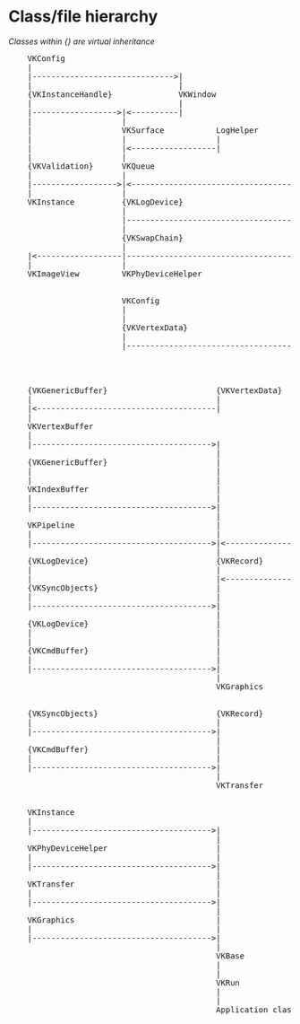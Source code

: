 # Class/file hierarchy
<i>Classes within {} are virtual inheritance</i>

<pre>
    VKConfig
    |
    |------------------------------>|
    |                               |
    {VKInstanceHandle}              VKWindow
    |                               |
    |------------------>|<----------|
    |                   |
    |                   VKSurface           LogHelper           VKConfig
    |                   |                   |                   |
    |                   |<------------------|                   |
    |                   |                                       |
    {VKValidation}      VKQueue                                 VKPhyDevice
    |                   |                                       |
    |------------------>|<--------------------------------------|
    |                   |
    VKInstance          {VKLogDevice}
                        |
                        |------------------------------------------------------------------>|
                        |                                                                   |
                        {VKSwapChain}                                                       {VKGenericBuffer}
                        |                                                                   |
    |<------------------|-------------------------------------->|-------------------------->|
    |                   |                                       |                           |
    VKImageView         VKPhyDeviceHelper                       |                           |
                                                                |                           |
                                                                |                           |
                        VKConfig                                |                           VKUniformBuffer
                        |                                       |                           |
                        |                                       |                           |
                        {VKVertexData}                          {VKRenderPass}              VKDescriptor
                        |                                       |                           |
                        |-------------------------------------->|<--------------------------|
                                                                |
                                                                VKPipeline


    {VKGenericBuffer}                       {VKVertexData}
    |                                       |
    |<--------------------------------------|
    |
    VKVertexBuffer
    |
    |-------------------------------------->|
                                            |
    {VKGenericBuffer}                       |
    |                                       |
    |                                       |
    VKIndexBuffer                           |                   VKImageView                 {VKRenderPass}
    |                                       |                   |                           |
    |-------------------------------------->|                   |-------------------------->|
                                            |                                               |
    VKPipeline                              |                                               {VKFrameBuffer}
    |                                       |                                               |
    |-------------------------------------->|<----------------------------------------------|
                                            |                                               |
    {VKLogDevice}                           {VKRecord}                                      VKResizing
    |                                       |                                               |
    |                                       |<----------------------------------------------|
    {VKSyncObjects}                         |
    |                                       |
    |-------------------------------------->|
                                            |
    {VKLogDevice}                           |
    |                                       |
    |                                       |
    {VKCmdBuffer}                           |
    |                                       |
    |-------------------------------------->|
                                            |
                                            VKGraphics


    {VKSyncObjects}                         {VKRecord}
    |                                       |
    |-------------------------------------->|
                                            |
    {VKCmdBuffer}                           |
    |                                       |
    |-------------------------------------->|
                                            |
                                            VKTransfer


    VKInstance
    |
    |-------------------------------------->|
                                            |
    VKPhyDeviceHelper                       |
    |                                       |
    |-------------------------------------->|
                                            |
    VKTransfer                              |
    |                                       |
    |-------------------------------------->|
                                            |
    VKGraphics                              |
    |                                       |
    |-------------------------------------->|
                                            |
                                            VKBase
                                            |
                                            |
                                            VKRun
                                            |
                                            |
                                            Application class
</pre>